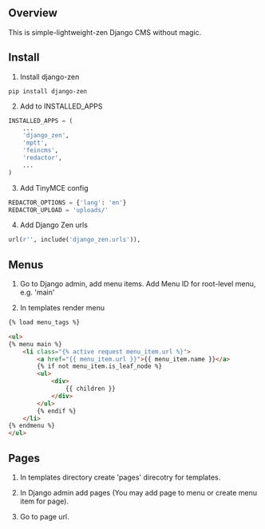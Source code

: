Overview
----------

This is simple-lightweight-zen Django CMS without magic.


Install
-------------

1. Install django-zen
```shell
pip install django-zen
```

2. Add to INSTALLED_APPS
```python
INSTALLED_APPS = (
    ...
    'django_zen',
    'mptt',
    'feincms',
    'redactor',
    ...
)
```

3. Add TinyMCE config
```python
REDACTOR_OPTIONS = {'lang': 'en'}
REDACTOR_UPLOAD = 'uploads/'
```

4. Add Django Zen urls
```python
url(r'', include('django_zen.urls')),
```

Menus
---------

1. Go to Django admin, add menu items. Add Menu ID for root-level menu, e.g. 'main'

2. In templates render menu
```html
{% load menu_tags %}

<ul>
{% menu main %}
    <li class="{% active request menu_item.url %}">
        <a href="{{ menu_item.url }}">{{ menu_item.name }}</a>
        {% if not menu_item.is_leaf_node %}
        <ul>
            <div>
                {{ children }}
            </div>
        </ul>
        {% endif %}
    </li>
{% endmenu %}
</ul>
```

Pages
----------

1. In templates directory create 'pages' direcotry for templates.

2. In Django admin add pages (You may add page to menu or create menu item for page).

3. Go to page url.